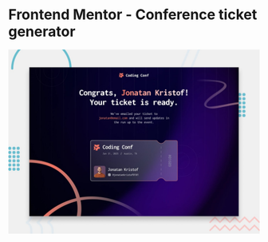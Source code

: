 # Frontend Mentor - Conference ticket generator

![Design preview for the Conference ticket generator coding challenge](./preview.jpg)
